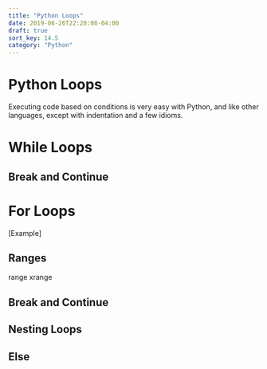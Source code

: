 ```yaml
---
title: "Python Loops"
date: 2019-06-26T22:20:08-04:00
draft: true
sort_key: 14.5
category: "Python"
---
```

# Python Loops
Executing code based on conditions is very easy with Python, and like other
languages, except with indentation and a few idioms.

# While Loops

## Break and Continue

# For Loops

[Example]

## Ranges
range
xrange

## Break and Continue

## Nesting Loops

## Else
